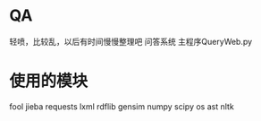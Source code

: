 # QA
轻喷，比较乱，以后有时间慢慢整理吧 
问答系统 
主程序QueryWeb.py 
# 使用的模块
fool 
jieba 
requests 
lxml 
rdflib 
gensim 
numpy 
scipy 
os 
ast 
nltk 


